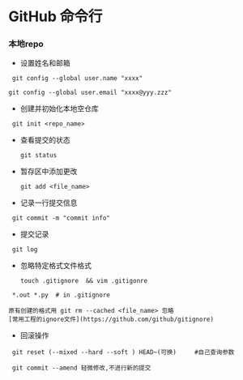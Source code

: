 # GitHub 命令行
### 本地repo

* 设置姓名和邮箱

 ``` git config --global user.name "xxxx"```

  ```git config --global user.email "xxxx@yyy.zzz"```

* 创建并初始化本地空仓库

 ``` git init <repo_name>```

* 查看提交的状态

  ```git status```

* 暂存区中添加更改

  ```git add <file_name>```

* 记录一行提交信息

 ``` git commit -m "commit info"```

* 提交记录

 ``` git log```

* 忽略特定格式文件格式

  ```touch .gitignore  && vim .gitigonre ```

 ``` *.out *.py  # in .gitignore```

    原有创建的格式用 git rm --cached <file_name> 忽略
    [常用工程的ignore文件](https://github.com/github/gitignore)

* 回滚操作

 ``` git reset (--mixed --hard --soft ) HEAD~(可换)     #自己查询参数```

 ``` git commit --amend 轻微修改,不进行新的提交```
